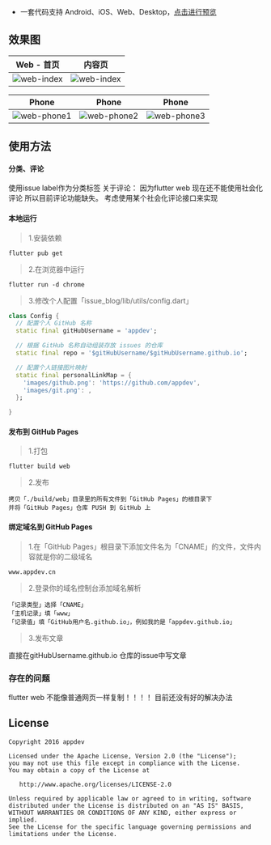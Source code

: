 
* 一套代码支持 Android、iOS、Web、Desktop，[点击进行预览](http://issues.bingoogolapple.cn)




## 效果图

Web - 首页 | 内容页 |
| ------------ | ------------ |
| ![web-index](Screenshot/2.png) | ![web-index](Screenshot/4.png) |

| Phone | Phone | Phone |
| ------------ | ------------- | ------------- |
| ![web-phone1](Screenshot/1.png) | ![web-phone2](Screenshot/3.png) | ![web-phone3](Screenshot/5.png) |

## 使用方法

#### 分类、评论

使用issue label作为分类标签
关于评论：
因为flutter web 现在还不能使用社会化评论 所以目前评论功能缺失。
考虑使用某个社会化评论接口来实现


#### 本地运行

> 1.安装依赖

```
flutter pub get
```
> 2.在浏览器中运行

```
flutter run -d chrome
```
> 3.修改个人配置「issue_blog/lib/utils/config.dart」

```dart
class Config {
  // 配置个人 GitHub 名称
  static final gitHubUsername = 'appdev';

  // 根据 GitHub 名称自动组装存放 issues 的仓库
  static final repo = '$gitHubUsername/$gitHubUsername.github.io';

  // 配置个人链接图片映射
  static final personalLinkMap = {
    'images/github.png': 'https://github.com/appdev',
    'images/git.png': ,
  };

}
```

#### 发布到 GitHub Pages

> 1.打包

```
flutter build web
```
> 2.发布

```
拷贝「./build/web」目录里的所有文件到「GitHub Pages」的根目录下
并将「GitHub Pages」仓库 PUSH 到 GitHub 上
```

#### 绑定域名到 GitHub Pages

> 1.在「GitHub Pages」根目录下添加文件名为「CNAME」的文件，文件内容就是你的二级域名

```
www.appdev.cn
```
> 2.登录你的域名控制台添加域名解析

```
「记录类型」选择「CNAME」
「主机记录」填「www」
「记录值」填「GitHub用户名.github.io」，例如我的是「appdev.github.io」
```

> 3.发布文章

直接在gitHubUsername.github.io 仓库的issue中写文章

### 存在的问题

 flutter web 不能像普通网页一样复制！！！！ 目前还没有好的解决办法


## License

    Copyright 2016 appdev

    Licensed under the Apache License, Version 2.0 (the "License");
    you may not use this file except in compliance with the License.
    You may obtain a copy of the License at

       http://www.apache.org/licenses/LICENSE-2.0

    Unless required by applicable law or agreed to in writing, software
    distributed under the License is distributed on an "AS IS" BASIS,
    WITHOUT WARRANTIES OR CONDITIONS OF ANY KIND, either express or implied.
    See the License for the specific language governing permissions and
    limitations under the License.
